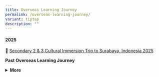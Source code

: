 ```yaml
---
title: Overseas Learning Journey
permalink: /overseas-learning-journey/
variant: tiptap
description: ""
---
```

<h4>2025</h4>
<p>📌 <a href="https://www.regentsec.moe.edu.sg/secondary-2-3-cultural-immersion-trip-to-surabaya-indonesia-2025/" rel="noopener nofollow" target="_blank">Secondary 2 &amp; 3 Cultural Immersion Trip to Surabaya, Indonesia 2025</a>
</p>
<p><strong>Past Overseas Learning Journey</strong>
</p>
<div data-type="detailGroup" class="isomer-accordion-group isomer-accordion isomer-accordion-white">
<details class="isomer-details">
<summary><strong>More</strong>
</summary>
<div data-type="detailsContent" class="isomer-details-content">
<p><strong>2024</strong>
</p>
<p>📌 <a href="https://www.regentsec.moe.edu.sg/latest-announcement/highlights/secondary-3-cultural-immersion-trip-to-ho-chi-minh-city/" rel="noopener nofollow" target="_blank">Secondary 3 Cultural Immersion Trip to Ho Chi Minh City</a>
</p>
<p>📌 <a href="https://www.regentsec.moe.edu.sg/latest-announcement/highlights/secondary-2-cultural-immersion-programme-to-johore-and-malacca/" rel="noopener nofollow" target="_blank">Secondary 2 Cultural Immersion Programme to Johore and Malacca</a>
</p>
<p>📌 <a href="/overseas-cultural-immersion-trip-to-surabaya/" rel="noopener nofollow" target="_blank">Overseas Cultural Immersion Trip to Surabaya</a>
</p>
<p></p>
<p><strong>2022</strong>
</p>
<p>📌 <a href="https://www.regentsec.moe.edu.sg/visit-by-delegates-from-the-embassy-of-the-people-s-republic-of-china/" rel="noopener nofollow" target="_blank">Visit by Delegates from the Embassy of the People’s Republic of China</a>
</p>
<p></p>
<p><strong>2019</strong>
</p>
<p>📌 <a href="https://www.regentsec.moe.edu.sg/2019-olj/" rel="noopener nofollow" target="_blank">2019 Overseas Learning Journey</a>
</p>
<p></p>
<p><strong>2018</strong>
</p>
<p>📌 <a href="https://www.regentsec.moe.edu.sg/2018-olj/" rel="noopener nofollow" target="_blank">2018 Overseas Learning Journey</a>
</p>
</div>
</details>
</div>
<p></p>